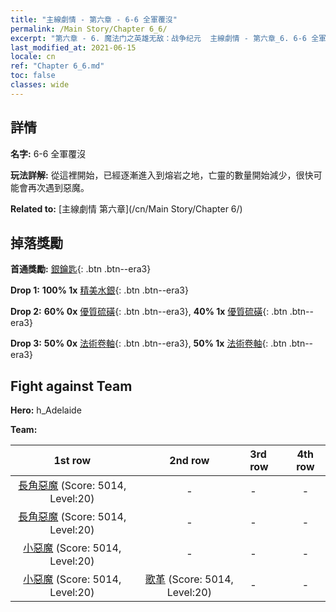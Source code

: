 ```yaml
---
title: "主線劇情 - 第六章 - 6-6 全軍覆沒"
permalink: /Main Story/Chapter 6_6/
excerpt: "第六章 - 6. 魔法门之英雄无敌：战争纪元  主線劇情 - 第六章_6. 6-6 全軍覆沒"
last_modified_at: 2021-06-15
locale: cn
ref: "Chapter 6_6.md"
toc: false
classes: wide
---
```


## 詳情

 **名字:** 6-6 全軍覆沒

 **玩法詳解:** 從這裡開始，已經逐漸進入到熔岩之地，亡靈的數量開始減少，很快可能會再次遇到惡魔。

 **Related to:** [主線劇情 第六章](/cn/Main Story/Chapter 6/)

## 掉落獎勵

 **首通獎勵:** [銀鑰匙](/cn/Items/con_693/){: .btn .btn--era3}

 **Drop 1:** **100% 1x** [精美水銀](/cn/Items/mat_21/){: .btn .btn--era3}

 **Drop 2:** **60% 0x** [優質硫磺](/cn/Items/mat_15/){: .btn .btn--era3}, **40% 1x** [優質硫磺](/cn/Items/mat_15/){: .btn .btn--era3}

 **Drop 3:** **50% 0x** [法術卷軸](/cn/Items/con_694/){: .btn .btn--era3}, **50% 1x** [法術卷軸](/cn/Items/con_694/){: .btn .btn--era3}


## Fight against Team
 **Hero:** h_Adelaide

 **Team:**


  | 1st row | 2nd row | 3rd row | 4th row |
  |:----:|:----:|:----|:----:|
  | [長角惡魔](/cn/units/Demon/) (Score: 5014, Level:20)  | - | - | - |
  | [長角惡魔](/cn/units/Demon/) (Score: 5014, Level:20)  | - | - | - |
  | [小惡魔](/cn/units/Imp/) (Score: 5014, Level:20)  | - | - | - |
  | [小惡魔](/cn/units/Imp/) (Score: 5014, Level:20)  | [歌革](/cn/units/Gog/) (Score: 5014, Level:20)  | - | - |


